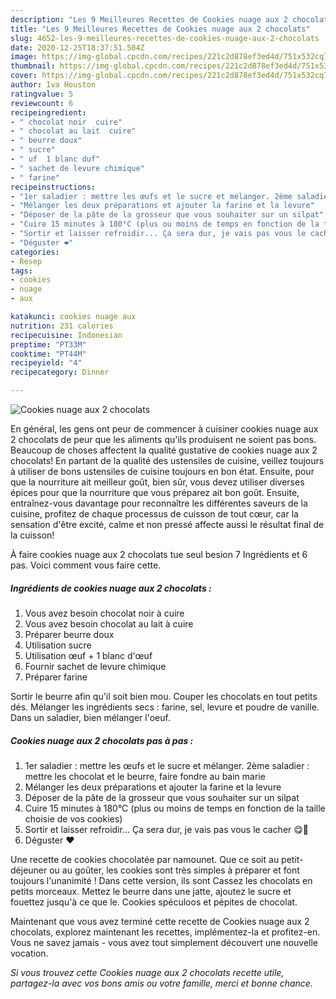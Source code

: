 ```yaml
---
description: "Les 9 Meilleures Recettes de Cookies nuage aux 2 chocolats"
title: "Les 9 Meilleures Recettes de Cookies nuage aux 2 chocolats"
slug: 4652-les-9-meilleures-recettes-de-cookies-nuage-aux-2-chocolats
date: 2020-12-25T18:37:51.504Z
image: https://img-global.cpcdn.com/recipes/221c2d878ef3ed4d/751x532cq70/cookies-nuage-aux-2-chocolats-photo-principale-de-la-recette.jpg
thumbnail: https://img-global.cpcdn.com/recipes/221c2d878ef3ed4d/751x532cq70/cookies-nuage-aux-2-chocolats-photo-principale-de-la-recette.jpg
cover: https://img-global.cpcdn.com/recipes/221c2d878ef3ed4d/751x532cq70/cookies-nuage-aux-2-chocolats-photo-principale-de-la-recette.jpg
author: Iva Houston
ratingvalue: 5
reviewcount: 6
recipeingredient:
- " chocolat noir  cuire"
- " chocolat au lait  cuire"
- " beurre doux"
- " sucre"
- " uf  1 blanc duf"
- " sachet de levure chimique"
- " farine"
recipeinstructions:
- "1er saladier : mettre les œufs et le sucre et mélanger. 2ème saladier : mettre les chocolat et le beurre, faire fondre au bain marie"
- "Mélanger les deux préparations et ajouter la farine et la levure"
- "Déposer de la pâte de la grosseur que vous souhaiter sur un silpat"
- "Cuire 15 minutes à 180°C (plus ou moins de temps en fonction de la taille choisie de vos cookies)"
- "Sortir et laisser refroidir... Ça sera dur, je vais pas vous le cacher 😋🤤"
- "Déguster ❤️"
categories:
- Resep
tags:
- cookies
- nuage
- aux

katakunci: cookies nuage aux 
nutrition: 231 calories
recipecuisine: Indonesian
preptime: "PT33M"
cooktime: "PT44M"
recipeyield: "4"
recipecategory: Dinner

---
```



![Cookies nuage aux 2 chocolats](https://img-global.cpcdn.com/recipes/221c2d878ef3ed4d/751x532cq70/cookies-nuage-aux-2-chocolats-photo-principale-de-la-recette.jpg)

En général, les gens ont peur de commencer à cuisiner cookies nuage aux 2 chocolats de peur que les aliments qu'ils produisent ne soient pas bons. Beaucoup de choses affectent la qualité gustative de cookies nuage aux 2 chocolats! En partant de la qualité des ustensiles de cuisine, veillez toujours à utiliser de bons ustensiles de cuisine toujours en bon état. Ensuite, pour que la nourriture ait meilleur goût, bien sûr, vous devez utiliser diverses épices pour que la nourriture que vous préparez ait bon goût. Ensuite, entraînez-vous davantage pour reconnaître les différentes saveurs de la cuisine, profitez de chaque processus de cuisson de tout cœur, car la sensation d'être excité, calme et non pressé affecte aussi le résultat final de la cuisson!

<!--inarticleads1-->

À faire cookies nuage aux 2 chocolats tue seul besion 7 Ingrédients et 6 pas. Voici comment vous faire cette.

##### Ingrédients de cookies nuage aux 2 chocolats :

1. Vous avez besoin  chocolat noir à cuire
1. Vous avez besoin  chocolat au lait à cuire
1. Préparer  beurre doux
1. Utilisation  sucre
1. Utilisation  œuf + 1 blanc d&#39;œuf
1. Fournir  sachet de levure chimique
1. Préparer  farine


Sortir le beurre afin qu&#39;il soit bien mou. Couper les chocolats en tout petits dés. Mélanger les ingrédients secs : farine, sel, levure et poudre de vanille. Dans un saladier, bien mélanger l&#39;oeuf. 

<!--inarticleads2-->

##### Cookies nuage aux 2 chocolats pas à pas :

1. 1er saladier : mettre les œufs et le sucre et mélanger. 2ème saladier : mettre les chocolat et le beurre, faire fondre au bain marie
1. Mélanger les deux préparations et ajouter la farine et la levure
1. Déposer de la pâte de la grosseur que vous souhaiter sur un silpat
1. Cuire 15 minutes à 180°C (plus ou moins de temps en fonction de la taille choisie de vos cookies)
1. Sortir et laisser refroidir... Ça sera dur, je vais pas vous le cacher 😋🤤
1. Déguster ❤️


Une recette de cookies chocolatée par namounet. Que ce soit au petit-déjeuner ou au goûter, les cookies sont très simples à préparer et font toujours l&#39;unanimité ! Dans cette version, ils sont Cassez les chocolats en petits morceaux. Mettez le beurre dans une jatte, ajoutez le sucre et fouettez jusqu&#39;à ce que le. Cookies spéculoos et pépites de chocolat. 

<!--inarticleads1-->

<p>
Maintenant que vous avez terminé cette recette de Cookies nuage aux 2 chocolats, explorez maintenant les recettes, implémentez-la et profitez-en. Vous ne savez jamais - vous avez tout simplement découvert une nouvelle vocation.
</p>

<p>
<i>Si vous trouvez cette Cookies nuage aux 2 chocolats recette utile, partagez-la avec vos bons amis ou votre famille, merci et bonne chance.</i>
</p>
